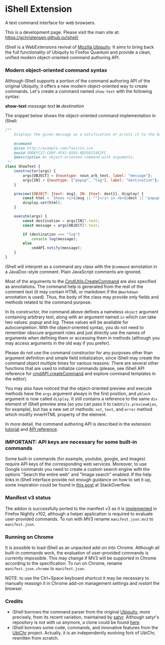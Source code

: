 # iShell Extension

A text command interface for web browsers.

This is a development page. Please visit the main site at: https://gchristensen.github.io/ishell/

iShell is a WebExtensions revival of [Mozilla Ubiquity](https://wiki.mozilla.org/Labs/Ubiquity).
It aims to bring back the full functionality of Ubiquity to Firefox Quantum and provide a clean, 
unified modern object-oriented command authoring API.

### Modern object-oriented command syntax

Although iShell supports a portion of the command authoring API of the original Ubiquity, 
it offers a new modern object-oriented way to create commands. Let's create a command
named `show-text` with the following syntax:

**show-text** *message text* **in** *destination*

The snippet below shows the object-oriented command implementation in iShell: 

```js
/**
    Displays the given message as a notification or prints it to the browser log.
 
    @command
    @icon http://example.com/favicon.ico
    @uuid 5BDEFC27-CA9F-4F41-85E4-8B358154E2FC
    @description An object-oriented command with arguments.
 */
class ShowText {
    constructor(args) {
        args[OBJECT] = {nountype: noun_arb_text, label: "message"};
        args[IN] = {nountype: ["popup", "log"], label: "destination"};
    }

    preview({OBJECT: {text: msg}, IN: {text: dest}}, display) {
        const html = `Shows <i>${msg || ""}</i> in <b>${dest || "popup"}</b>`;
        display.set(html);
    }

    execute(args) {
        const destination = args[IN]?.text;
        const message = args[OBJECT]?.text;

        if (destination === "log")
            console.log(message);
        else
            cmdAPI.notify(message);
    }
}
```


iShell will interpret as a command any class with the `@command` annotation in a JavaDoc-style comment.
Plain JavaScript comments are ignored.

Most of the arguments to the
[CmdUtils.CreateCommand](https://gchristensen.github.io/ishell/res/API.html#create-command)
are also specified as annotations. The command help is generated from the rest
of the comment text (it may contain HTML or markdown if the `@markdown` annotation
is used). Thus, the body of the class may
provide only fields and methods related to the command purpose.

In its constructor, the command above defines a nameless `object` argument
containing arbitrary text, along with an argument named `in` which can
take two values: *popup* and *log*. These values will be available for
autocompletion. With the object-oriented syntax, you do not need to remember
obscure argument roles and just directly use the names of arguments when
defining them or accessing them in methods (although you may access arguments in
the old way if you prefer). 

Please do not use the command constructor for any
purposes other than argument definition and simple field initialization, since
iShell may create the command object multiple times for various reasons. There
are several other functions that are used to initialize commands (please, see
iShell API reference for
[cmdAPI.createCommand](https://gchristensen.github.io/ishell/res/API.html#create-command)
and explore command templates in the editor).

You may also have noticed that the object-oriented preview and execute methods
have the `args` argument always in the first position, and `pblock` argument is
now called `display`. It still contains a reference to the same `div` element of
iShell preview area (so you can pass it to `CmdUtils.previewAjax`, for example),
but has a new set of methods: `set`, `text`, and `error` method which modify
innerHTML property of the element.

In more detail, the command authoring API is described in the extension
[tutorial](https://gchristensen.github.io/ishell/addon/ui/options/tutorial.html) and
[API reference](https://gchristensen.github.io/ishell/addon/ui/options/API.html).

### IMPORTANT: API keys are necessary for some built-in commands

Some built-in commands (for example, youtube, google, and images) require API keys of
the corresponding web services. Moreover, to use Google commands you need to
create a custom search engine with the options "Search the entire web" and
"Image search" enabled. If the help links in iShell interface provide not enough
guidance on how to set it up, some inspiration could be found in [this
post](https://stackoverflow.com/questions/45899493/configuring-google-custom-search-to-work-like-google-search)
at StackOverflow.

### Manifest v3 status

The addon is successfully ported to the manifest v3 as it is
[implemented](https://extensionworkshop.com/documentation/develop/manifest-v3-migration-guide/)
in Firefox Nightly v102, although a helper application is required to evaluate
user-provided commands. To run with MV3 rename `manifest.json.mv3` to `manifest.json`.

### Running on Chrome

It is possible to load iShell as an unpacked add-on into Chrome. Although all 
built-in commands work, the evaluation of user-provided commands is currently
impossible. This may change if MV3 will be supported in Chrome according to 
the specification. To run on Chrome, rename `manifest.json.chrome` to `manifest.json`.

NOTE: to use the Ctrl+Space keyboard shortcut it may be necessary to manually 
reassign it in Chrome add-on management settings and *restart* the browser.

### Credits

* iShell borrows the command parser from the original 
  [Ubiquity](https://github.com/mozilla/ubiquity), more precisely, from its recent
  variation, maintained by [satyr](http://profile.hatena.ne.jp/murky-satyr/).
  Although satyr's repository is not with us anymore, a clone could be found
  [here](https://github.com/GChristensen/ubiquity).
* iShell borrows some code, commands, and innovative features from the 
  [UbiChr](https://github.com/rostok/ubichr) project. Actually, it is an 
  independently evolving fork of UbiChr, rewritten from scratch.